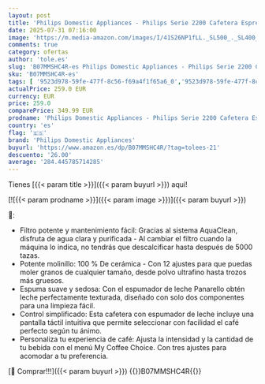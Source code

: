 ```yaml
---
layout: post
title: 'Philips Domestic Appliances - Philips Serie 2200 Cafetera Espresso Totalmente Automática - 2 Cafés  Pantalla Táctil  Espumador de Leche Clásico  Molinillo de Cerámica  Negro Mate  EP2220/10 '
date: 2025-07-31 07:16:00
image: 'https://m.media-amazon.com/images/I/41S26NP1fLL._SL500_._SL400_.jpg'
comments: true
category: ofertas
author: 'tole.es'
slug: 'B07MMSHC4R-es Philips Domestic Appliances - Philips Serie 2200 Cafetera...'
sku: 'B07MMSHC4R-es'
tags: [ '9523d978-59fe-477f-8c56-f69a4f1f65a6_0','9523d978-59fe-477f-8c56-f69a4f1f65a6_1201','9523d978-59fe-477f-8c56-f69a4f1f65a6_4301','9523d978-59fe-477f-8c56-f69a4f1f65a6_5601','9523d978-59fe-477f-8c56-f69a4f1f65a6_9601','9523d978-59fe-477f-8c56-f69a4f1f65a6_9701','Arborist Merchandising Root','Cafeteras','Cafeteras automáticas','ElectrodomésticosDeCocinaPhilips','GLLevelVersuni','Hogar y cocina','KitchenPhilipsES','Los favoritos de nuestros clientes: Hogar y cocina','Máquinas cafeteras','Self Service','Special Features Stores','Utensilios para café y té','cafetera','philips domestic appliances','🇪🇸', ]
actualPrice: 259.0 EUR
currency: EUR
price: 259.0
comparePrice: 349.99 EUR
prodname: 'Philips Domestic Appliances - Philips Serie 2200 Cafetera Espresso Totalmente Automática - 2 Cafés  Pantalla Táctil  Espumador de Leche Clásico  Molinillo de Cerámica  Negro Mate  EP2220/10 '
country: 'es'
flag: '🇪🇸'
brand: 'Philips Domestic Appliances'
buyurl: 'https://www.amazon.es/dp/B07MMSHC4R/?tag=tolees-21'
descuento: '26.00'
average: '284.445785714285'
---
```


Tienes [{{< param title >}}]({{< param buyurl >}}) aqui!

[![{{< param prodname >}}]({{< param image >}})]({{< param buyurl >}})

🔎:

- Filtro potente y mantenimiento fácil: Gracias al sistema AquaClean, disfruta de agua clara y purificada - Al cambiar el filtro cuando la máquina lo indica, no tendrás que descalcificar hasta después de 5000 tazas.
- Potente molinillo: 100 % De cerámica - Con 12 ajustes para que puedas moler granos de cualquier tamaño, desde polvo ultrafino hasta trozos más gruesos.
- Espuma suave y sedosa: Con el espumador de leche Panarello obtén leche perfectamente texturada, diseñado con solo dos componentes para una limpieza fácil.
- Control simplificado: Esta cafetera con espumador de leche incluye una pantalla táctil intuitiva que permite seleccionar con facilidad el café perfecto según tu ánimo.
- Personaliza tu experiencia de café: Ajusta la intensidad y la cantidad de tu bebida con el menú My Coffee Choice. Con tres ajustes para acomodar a tu preferencia.

[🛒 Comprar!!!]({{< param buyurl >}})
{{<world>}}B07MMSHC4R{{</world>}}
